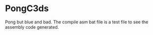 # PongC3ds
Pong but blue and bad. The compile asm bat file is a test file to see the assembly code generated.
